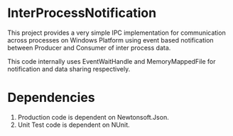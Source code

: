 # InterProcessNotification
This project provides a very simple IPC implementation for communication across processes on Windows Platform using event based notification between Producer and Consumer of inter process data.

This code internally uses EventWaitHandle and MemoryMappedFile for notification and data sharing respectively.

# Dependencies
1. Production code is dependent on Newtonsoft.Json.
2. Unit Test code is dependent on NUnit.
